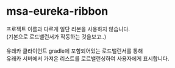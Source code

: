 # msa-eureka-ribbon
프로젝트 이름과 다르게 일단 리본을 사용하지 않습니다. \
(기본으로 로드밸런서가 작동하는 것을보고..)\
\
유래카 클라이언트 gradle에 포함되어있는 로드밸런서를 통해 \
유래카 서버에서 가져온 리스트를 로르밸런싱하여 사용자에게 표시합니다.
